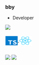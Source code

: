 ### bby

- Developer

<div>
  <a href="https://github.com/bbynog">
  <img height="170em" src="https://github-readme-stats.vercel.app/api/top-langs/?username=bbynog&layout=compact&langs_count=7&theme=tokyonight"/>
</div>
<div style="display: inline_block"><br>
     <img align="center" alt="BBY-Ts" height="30" width="40" src="https://raw.githubusercontent.com/devicons/devicon/master/icons/typescript/typescript-plain.svg">
     <img align="center" alt="BBY-React" height="30" width="40" src="https://raw.githubusercontent.com/devicons/devicon/master/icons/react/react-original.svg">
</div>
  
 ##
  
<div> 
  <a href = "mailto:bbynogueira@gmail.com"><img src="https://img.shields.io/badge/-Gmail-%23333?style=for-the-badge&logo=gmail&logoColor=white" target="_blank"></a>
  <a href="https://linkedin.com/in/bbynog" target="_blank"><img src="https://img.shields.io/badge/-LinkedIn-%230077B5?style=for-the-badge&logo=linkedin&logoColor=white" target="_blank"></a> 
</div>
